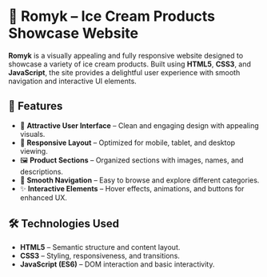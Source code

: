 # 🍦 Romyk – Ice Cream Products Showcase Website

**Romyk** is a visually appealing and fully responsive website designed to showcase a variety of ice cream products. Built using **HTML5**, **CSS3**, and **JavaScript**, the site provides a delightful user experience with smooth navigation and interactive UI elements.

## 🎯 Features

- 🎨 **Attractive User Interface** – Clean and engaging design with appealing visuals.
- 📱 **Responsive Layout** – Optimized for mobile, tablet, and desktop viewing.
- 🖼️ **Product Sections** – Organized sections with images, names, and descriptions.
- 🧭 **Smooth Navigation** – Easy to browse and explore different categories.
- ✨ **Interactive Elements** – Hover effects, animations, and buttons for enhanced UX.

## 🛠️ Technologies Used

- **HTML5** – Semantic structure and content layout.
- **CSS3** – Styling, responsiveness, and transitions.
- **JavaScript (ES6)** – DOM interaction and basic interactivity.

